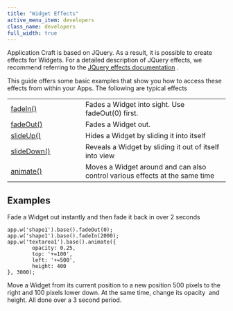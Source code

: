 ```yaml
---
title: "Widget Effects"
active_menu_item: developers
class_name: developers
full_width: true
---
```



Application Craft is based on JQuery. As a result, it is possible to create effects for Widgets. For a detailed description of JQuery effects, we recommend referring to the [JQuery effects documentation](http://api.jquery.com/category/effects/) .

This guide offers some basic examples that show you how to access these effects from within your Apps. The following are typical effects

<table>
<tr>
<td width="196">
  <a href="http://api.jquery.com/category/effects/fading/">fadeIn()</a>

</td>
<td width="18">
</td>
<td width="666">
Fades a Widget into sight. Use fadeOut(0) first.

</td>
</tr>
<tr>
<td width="196">
  <a href="http://api.jquery.com/category/effects/fading/">fadeOut()</a>

</td>
<td width="18">
</td>
<td width="666">
Fades a Widget out.

</td>
</tr>
<tr>
<td width="196">
  <a href="http://api.jquery.com/category/effects/sliding/">slideUp()</a>

</td>
<td width="18">
</td>
<td width="666">
Hides a Widget by sliding it into itself

</td>
</tr>
<tr>
<td width="196">
  <a href="http://api.jquery.com/category/effects/sliding/">slideDown()</a>

</td>
<td width="18">
</td>
<td width="666">
Reveals a Widget by sliding it out of itself into view

</td>
</tr>
<tr>
<td width="196">
  <a href="http://api.jquery.com/animate/">animate()</a>

</td>
<td width="18">
</td>
<td width="666">
Moves a Widget around and can also control various effects at the same time

</td>
</tr>
</table>

## Examples

Fade a Widget out instantly and then fade it back in over 2 seconds

    app.w('shape1').base().fadeOut(0);    
    app.w('shape1').base().fadeIn(2000);
    app.w('textarea1').base().animate({
            opacity: 0.25,
            top: '+=100',
            left: '+=500',
            height: 400
    }, 3000);  
   

Move a Widget from its current position to a new position 500 pixels to the right and 100 pixels lower down. At the same time, change its opacity  and height. All done over a 3 second period.

